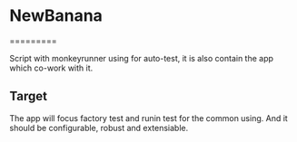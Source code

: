 # NewBanana
=========

Script with monkeyrunner using for auto-test, it is also contain the app which co-work with it.

## Target

The app will focus factory test and runin test for the common using.
And it should be configurable, robust and extensiable.
